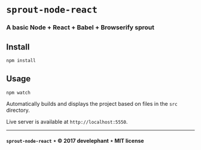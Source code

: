 # `sprout-node-react`

### A basic Node + React + Babel + Browserify sprout

## Install

```
npm install
```

## Usage

```
npm watch
```

Automatically builds and displays the project based on files in the `src` directory.

Live server is available at `http://localhost:5550`.

---

#### `sprout-node-react` &Star; &copy; 2017 develephant &Star; MIT license
